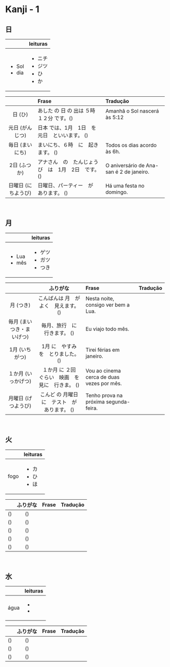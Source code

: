 # Kanji - 1


## 日

|  | leituras |
|:---|:--|
|<ul><li>Sol</li><li>dia</li></ul>|<ul><li>ニチ</li><li>ジツ</li><li>ひ</li><li>か</li></ul>|


|  | Frase | Tradução |
|:---:|:---|:---|
| 日 (ひ) | あした の 日 の 出は  ５時 １２分 です。() | Amanhã o Sol nascerá às 5:12 |
| 元日 (がんじつ) | 日本 では、1月　1日　を　元日　といいます。 () |  |
| 毎日 (まいにち) | まいにち、６時　に　起きます。 () | Todos os dias acordo às 6h. |
| 2日 (ふつか) | アナさん　の　たんじょうび　は　1月　2日　です。 () | O aniversário de Ana-san é 2 de janeiro. |
| 日曜日 (にちようび) | 日曜日、パーティー　が　あります。 () | Há uma festa no domingo. |

<br>


## 月

|  | leituras |
|:---|:--|
|<ul><li>Lua</li><li>mês</li></ul>|<ul><li>ゲツ</li><li>ガツ</li><li>つき</li></ul>|


|  | ふりがな | Frase | Tradução |
|:---:|:---:|:---|:---|
| 月 (つき) | こんばんは 月　が　よく　見えます。 () | Nesta noite, consigo ver bem a Lua. |
| 毎月 (まいつき・まいげつ) | 毎月、旅行　に　行きます。 () | Eu viajo todo mês. |
| 1月 (いちがつ) | 1月 に　やすみ　を　とりました。 () | Tirei férias em janeiro. |
| １か月 (いっかげつ) | １か月 に ２回　ぐらい　映画　を　見に　行きま。 () | Vou ao cinema cerca de duas vezes por mês. |
| 月曜日 (げつようび) | こんど の 月曜日 に　テスト　が　あります。 () | Tenho prova na próxima segunda-feira. |

<br>


## 火

|  | leituras |
|:---|:--|
| fogo |<ul><li>カ</li><li>ひ</li><li>ほ</li></ul>|

|  | ふりがな | Frase | Tradução |
|:---:|:---:|:---|:---|
|  () |  () |  |
|  () |  () |  |
|  () |  () |  |
|  () |  () |  |
|  () |  () |  |

<br>


## 水

|  | leituras |
|:---|:--|
| água |<ul><li></li><li></li></ul>

|  | ふりがな | Frase | Tradução |
|:---:|:---:|:---|:---|
|  () |  () |  |
|  () |  () |  |
|  () |  () |  |